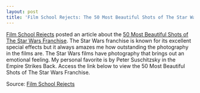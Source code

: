 ```yaml
---
layout: post
title: 'Film School Rejects: The 50 Most Beautiful Shots of The Star Wars Franchise'
---
```

<a href="https://filmschoolrejects.com" target="_blank">Film School Rejects</a> posted an article about the <a href="https://filmschoolrejects.com/star-wars-shots-28f53660b458#.525cxj52r" target="_blank">50 Most Beautiful Shots of The Star Wars Franchise</a>. The Star Wars franchise is known for its excellent special effects but it always amazes me how outstanding the photography in the films are. The Star Wars films have photography that brings out an emotional feeling. My personal favorite is by Peter Suschitzsky in the Empire Strikes Back. Access the link below to view the 50 Most Beautiful Shots of The Star Wars Franchise.



Source: <a href="https://filmschoolrejects.com/star-wars-shots-28f53660b458#.525cxj52r" target="_blank">Film School Rejects</a>
